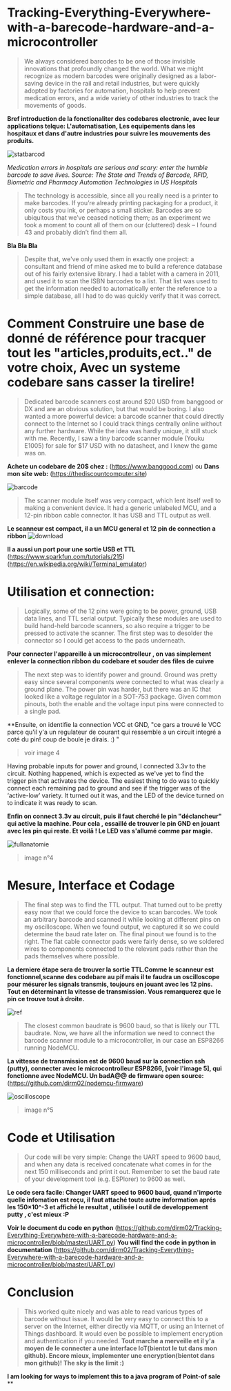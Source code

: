 # Tracking-Everything-Everywhere-with-a-barecode-hardware-and-a-microcontroller

> We always considered barcodes to be one of those invisible innovations that profoundly changed the world. What we might recognize as modern barcodes were originally designed as a labor-saving device in the rail and retail industries, but were quickly adopted by factories for automation, hospitals to help prevent medication errors, and a wide variety of other industries to track the movements of goods.

**Bref introduction de la fonctionaliter des codebares electronic, avec leur applications telque: L'automatisation, Les equipements dans les hospitaux et dans d'autre industries pour suivre les mouvements des produits.**

![statbarcod](https://user-images.githubusercontent.com/16779064/44357094-ce5b8280-a476-11e8-8ec8-e3452e80f4a3.PNG)

*Medication errors in hospitals are serious and scary: enter the humble barcode to save lives.
Source: The State and Trends of Barcode, RFID, Biometric and Pharmacy Automation Technologies in US Hospitals*

>The technology is accessible, since all you really need is a printer to make barcodes. If you’re already printing packaging for a product, it only costs you ink, or perhaps a small sticker. Barcodes are so ubiquitous that we’ve ceased noticing them; as an experiment we took a moment to count all of them on our (cluttered) desk – I found 43 and probably didn’t find them all.

**Bla Bla Bla** 

>Despite that, we've only used them in exactly one project: a consultant and friend of mine asked me to build a reference database out of his fairly extensive library. I had a tablet with a camera in 2011, and used it to scan the ISBN barcodes to a list. That list was used to get the information needed to automatically enter the reference to a simple database, all I had to do was quickly verify that it was correct.

# Comment Construire une base de donné de référence pour tracquer tout les "articles,produits,ect.." de votre choix, Avec un systeme codebare sans casser la tirelire!

>Dedicated barcode scanners cost around $20 USD from banggood or DX and are an obvious solution, but that would be boring. I also wanted a more powerful device: a barcode scanner that could directly connect to the Internet so I could track things centrally online without any further hardware. While the idea was hardly unique, it still stuck with me. Recently, I saw a tiny barcode scanner module (Youku E1005) for sale for $17 USD with no datasheet, and I knew the game was on.

**Achete un codebare de 20$ chez :** (https://www.banggood.com) ou **Dans mon site web:** (https://thediscountcomputer.site)

![barcode](https://user-images.githubusercontent.com/16779064/44361056-5abf7280-a482-11e8-885e-a464782f4624.PNG)

>The scanner module itself was very compact, which lent itself well to making a convenient device. It had a generic unlabeled MCU, and a 12-pin ribbon cable connector. It has USB and TTL output as well.

**Le scanneur est compact, il a un MCU general et 12 pin de connection a ribbon**  ![download](https://user-images.githubusercontent.com/16779064/44360898-dd93fd80-a481-11e8-819d-482ce3acab25.jpg) 

**Il a aussi un port pour une sortie USB et TTL** (https://www.sparkfun.com/tutorials/215) (https://en.wikipedia.org/wiki/Terminal_emulator)

# Utilisation et connection:

>Logically, some of the 12 pins were going to be power, ground, USB data lines, and TTL serial output. Typically these modules are used to build hand-held barcode scanners, so also require a trigger to be pressed to activate the scanner. The first step was to desolder the connector so I could get access to the pads underneath.

**Pour connecter l'appareille à un microcontrolleur , on vas simplement enlever la connection ribbon du codebare et souder des files de cuivre**

>The next step was to identify power and ground. Ground was pretty easy since several components were connected to what was clearly a ground plane. The power pin was harder, but there was an IC that looked like a voltage regulator in a SOT-753 package. Given common pinouts, both the enable and the voltage input pins were connected to a single pad.

**Ensuite, on identifie la connection VCC et GND, "ce gars a trouvé le VCC parce qu'il y'a un regulateur de courant qui ressemble a un circuit integré a coté du pin! coup de boule je dirais.  :) " 
> voir image 4 

Having probable inputs for power and ground, I connected 3.3v to the circuit. Nothing happened, which is expected as we've yet to find the trigger pin that activates the device. The easiest thing to do was to quickly connect each remaining pad to ground and see if the trigger was of the ‘active-low’ variety. It turned out it was, and the LED of the device turned on to indicate it was ready to scan.

**Enfin on connect 3.3v au circuit, puis il faut cherché le pin "déclancheur" qui active la machine. Pour cela , essaillé de trouver le pin GND en jouant avec les pin qui reste. Et voilå ! Le LED vas s'allumé comme par magie.** 

![fullanatomie](https://user-images.githubusercontent.com/16779064/44363233-3c10aa00-a489-11e8-8d47-ed3746211b7d.PNG)
> image n°4

# Mesure, Interface et Codage 
>The final step was to find the TTL output. That turned out to be pretty easy now that we could force the device to scan barcodes. We took an arbitrary barcode and scanned it while looking at different pins on my oscilloscope. When we found output, we captured it so we could determine the baud rate later on. The final pinout we found is to the right. The flat cable connector pads were fairly dense, so we soldered wires to components connected to the relevant pads rather than the pads themselves where possible.

**La derniere étape sera de trouver la sortie TTL.Comme le scanneur est fonctionnel,scanne des codebare au pif mais il te faudra un oscilloscope pour mésurer les signals transmis, toujours en jouant avec les 12 pins. Tout en déterminant la vitesse de transmission. Vous remarquerez que le pin ce trouve tout à droite.**

![ref](https://user-images.githubusercontent.com/16779064/44365047-43868200-a48e-11e8-8f49-a8a5b9d62f55.PNG)

>The closest common baudrate is 9600 baud, so that is likely our TTL baudrate. Now, we have all the information we need to connect the barcode scanner module to a microcontroller, in our case an ESP8266 running NodeMCU.

**La vittesse de transmission est de 9600 baud sur la connection ssh (putty), connecter avec le microcontrolleur ESP8266, [voir l'image 5], qui fonctionne avec NodeMCU. Un badA@@ de firmware open source:** (https://github.com/dirm02/nodemcu-firmware)

![oscilloscope](https://user-images.githubusercontent.com/16779064/44365891-9f520a80-a490-11e8-85b3-bed00ef74850.PNG)
>image n°5
 
# Code et Utilisation
>Our code will be very simple: Change the UART speed to 9600 baud, and when any data is received concatenate what comes in for the next 150 milliseconds and print it out. Remember to set the baud rate of your development tool (e.g. ESPlorer) to 9600 as well.

 **Le code sera facile: Changer UART speed to 9600 baud, quand n'importe quelle infomation est reçu, il faut attaché toute autre imformation aprés les 150×10^-3 et affiché le resultat , utilisée l outil de developpement putty , c'est mieux :P**
 

 **Voir le document du code en python**  (https://github.com/dirm02/Tracking-Everything-Everywhere-with-a-barecode-hardware-and-a-microcontroller/blob/master/UART.py)
**You will find the code in python in documentation** (https://github.com/dirm02/Tracking-Everything-Everywhere-with-a-barecode-hardware-and-a-microcontroller/blob/master/UART.py)
 
 # Conclusion
> This worked quite nicely and was able to read various types of barcode without issue. It would be very easy to connect this to a server on the Internet, either directly via MQTT, or using an Internet of Things dashboard. It would even be possible to implement encryption and authentication if you needed.
 **Tout marche a merveille et il y'a moyen de le connecter a une interface IoT(bientot le tut dans mon github). Encore mieux, implementer une encryption(bientot dans mon github)! The sky is the limit :)**
 
 **I am looking for ways to implement this to a java program of Point-of sale**
 **
 
 
 
 
 
 
 
 
